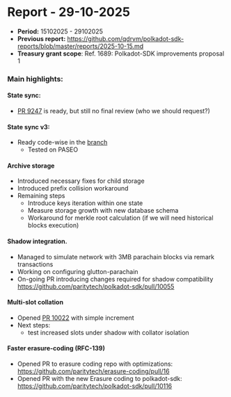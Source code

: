 # Report - 29-10-2025

* **Period:** 15102025 - 29102025
* **Previous report:** https://github.com/qdrvm/polkadot-sdk-reports/blob/master/reports/2025-10-15.md
* **Treasury grant scope**: Ref. 1689: Polkadot-SDK improvements proposal 1

### Main highlights:

#### State sync:
* [PR 9247](https://github.com/paritytech/polkadot-sdk/pull/9247) is ready, but still no final review (who we should request?)
     
#### State sync v3:
* Ready code-wise in the [branch](https://github.com/turuslan/polkadot-sdk/tree/state-sync-proposal)
    * Tested on PASEO
    
#### Archive storage
* Introduced necessary fixes for child storage
* Introduced prefix collision workaround
* Remaining steps
    * Introduce keys iteration within one state
    * Measure storage growth with new database schema
    * Workaround for merkle root calculation (if we will need historical blocks execution)

#### Shadow integration.
* Managed to simulate network with 3MB parachain blocks via remark transactions
* Working on configuring glutton-parachain
* On-going PR introducing changes required for shadow compatibility https://github.com/paritytech/polkadot-sdk/pull/10055

#### Multi-slot collation

* Opened [PR 10022](https://github.com/paritytech/polkadot-sdk/pull/10022) with simple increment
* Next steps:
    * test increased slots under shadow with collator isolation

#### Faster erasure-coding (RFC-139)
* Opened PR to erasure coding repo with optimizations: https://github.com/paritytech/erasure-coding/pull/16
* Opened PR with the new Erasure coding to polkadot-sdk: https://github.com/paritytech/polkadot-sdk/pull/10116
 
